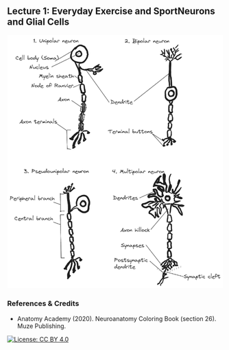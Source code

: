 ## Lecture 1: Everyday Exercise and SportNeurons and Glial Cells

![](DMAB-1_fin_1_tbg.png)

### References & Credits

-   Anatomy Academy (2020). Neuroanatomy Coloring Book (section 26). Muze Publishing.

[![License: CC BY 4.0](https://img.shields.io/badge/License-CC%20BY%204.0-lightgrey.svg)](https://creativecommons.org/licenses/by/4.0/)
